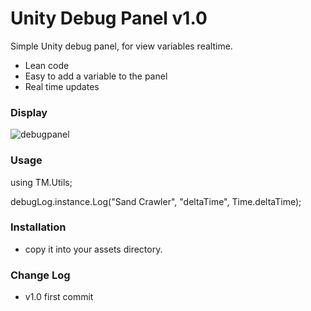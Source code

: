 # Unity Debug Panel v1.0

Simple Unity debug panel, for view variables realtime.

  - Lean code
  - Easy to add a variable to the panel
  - Real time updates

### Display

![debugpanel](http://www.tonymonckton.co.uk/github/debugpanel.png)

### Usage

using TM.Utils;

debugLog.instance.Log("Sand Crawler", "deltaTime", Time.deltaTime);

### Installation

* copy it into your assets directory.

### Change Log
* v1.0 first commit

